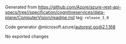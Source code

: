 Generated from https://github.com/Azure/azure-rest-api-specs/tree//specification/cognitiveservices/data-plane/ComputerVision/readme.md tag: `release_3_0`

Code generator @microsoft.azure/autorest.go@2.1.168

No exported changes